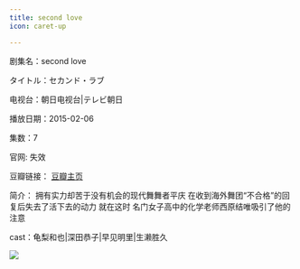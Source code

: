 ```yaml
---
title: second love
icon: caret-up

---
```


剧集名：second love

タイトル：セカンド・ラブ

电视台：朝日电视台|テレビ朝日

播放日期：2015-02-06

集数：7

官网: 失效

豆瓣链接： [豆瓣主页](https://movie.douban.com/subject/26269549/)

简介： 拥有实力却苦于没有机会的现代舞舞者平庆 在收到海外舞团“不合格”的回复后失去了活下去的动力 就在这时 名门女子高中的化学老师西原结唯吸引了他的注意 ​​​

cast：龟梨和也|深田恭子|早见明里|生濑胜久

![](https://listpic.tsgsanjiao.com/2015/2015secondlove.jpg)